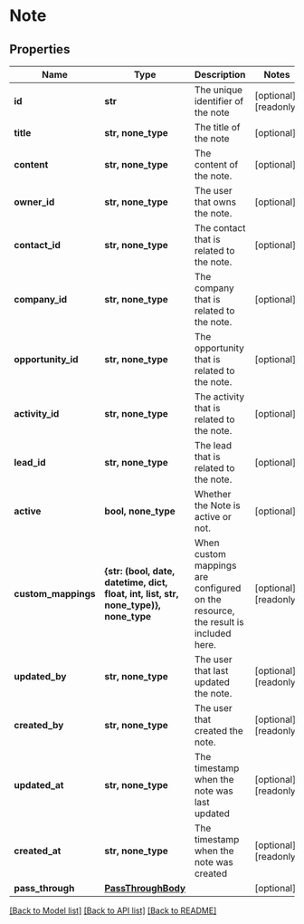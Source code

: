 # Note


## Properties
Name | Type | Description | Notes
------------ | ------------- | ------------- | -------------
**id** | **str** | The unique identifier of the note | [optional] [readonly] 
**title** | **str, none_type** | The title of the note | [optional] 
**content** | **str, none_type** | The content of the note. | [optional] 
**owner_id** | **str, none_type** | The user that owns the note. | [optional] 
**contact_id** | **str, none_type** | The contact that is related to the note. | [optional] 
**company_id** | **str, none_type** | The company that is related to the note. | [optional] 
**opportunity_id** | **str, none_type** | The opportunity that is related to the note. | [optional] 
**activity_id** | **str, none_type** | The activity that is related to the note. | [optional] 
**lead_id** | **str, none_type** | The lead that is related to the note. | [optional] 
**active** | **bool, none_type** | Whether the Note is active or not. | [optional] 
**custom_mappings** | **{str: (bool, date, datetime, dict, float, int, list, str, none_type)}, none_type** | When custom mappings are configured on the resource, the result is included here. | [optional] [readonly] 
**updated_by** | **str, none_type** | The user that last updated the note. | [optional] [readonly] 
**created_by** | **str, none_type** | The user that created the note. | [optional] [readonly] 
**updated_at** | **str, none_type** | The timestamp when the note was last updated | [optional] [readonly] 
**created_at** | **str, none_type** | The timestamp when the note was created | [optional] [readonly] 
**pass_through** | [**PassThroughBody**](PassThroughBody.md) |  | [optional] 

[[Back to Model list]](../../README.md#documentation-for-models) [[Back to API list]](../../README.md#documentation-for-api-endpoints) [[Back to README]](../../README.md)


